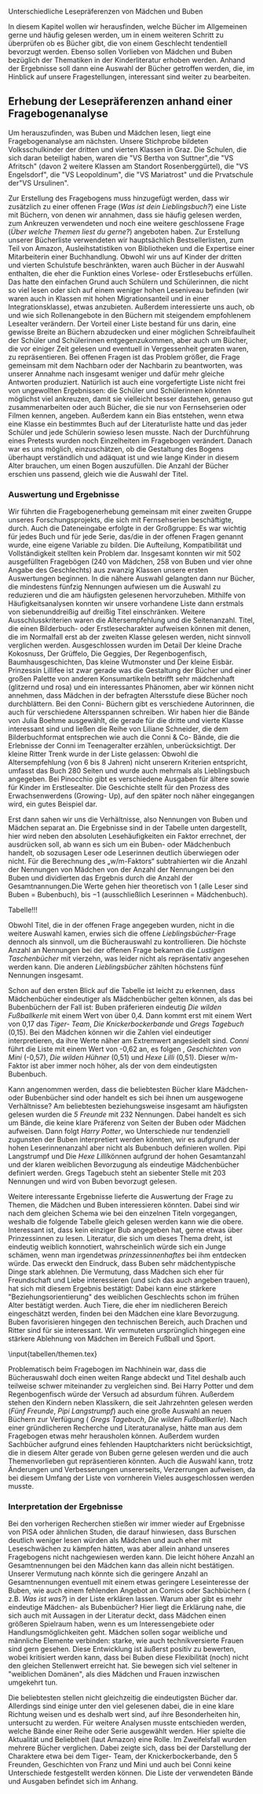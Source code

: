 Unterschiedliche Lesepräferenzen von Mädchen und Buben

In diesem Kapitel wollen wir herausfinden, welche Bücher im Allgemeinen gerne und häufig gelesen werden, um in einem weiteren Schritt zu überprüfen ob es Bücher gibt, die von einem Geschlecht tendentiell bevorzugt werden. Ebenso sollen Vorlieben von Mädchen und Buben bezüglich der Thematiken in der Kinderliteratur erhoben werden. Anhand der Ergebnisse soll dann eine Auswahl der Bücher getroffen werden, die, im Hinblick auf unsere Fragestellungen, interessant sind weiter zu bearbeiten.

## Erhebung der Lesepräferenzen anhand einer Fragebogenanalyse

Um herauszufinden, was Buben und Mädchen lesen, liegt eine Fragebogenanalyse am nächsten. Unsere Stichprobe bildeten Volksschulkinder der dritten und vierten Klassen in Graz. Die Schulen, die sich daran beteiligt haben, waren die "VS Bertha von Suttner",die  "VS Afritsch" (davon 2 weitere Klassen am Standort Rosenberggürtel), die "VS Engelsdorf", die "VS Leopoldinum", die "VS Mariatrost" und die Prvatschule der"VS Ursulinen". 

Zur Erstellung des Fragebogens muss hinzugefügt werden, dass wir zusätzlich zu einer offenen Frage (*Was ist dein Lieblingsbuch?*) eine Liste mit Büchern, von denen wir annahmen, dass sie häufig gelesen werden, zum Ankreuzen verwendeten und noch eine weitere geschlossene Frage (*Über welche Themen liest du gerne?*) angeboten haben. Zur Erstellung unserer Bücherliste verwendeten wir hauptsächlich Bestsellerlisten, zum Teil von Amazon, Ausleihstatistiken von Bibliotheken und die Expertise einer Mitarbeiterin einer Buchhandlung. Obwohl wir uns auf Kinder der dritten und vierten Schulstufe beschränkten, waren auch Bücher in der Auswahl enthalten, die eher die Funktion eines Vorlese- oder Erstlesebuchs erfüllen. Das hatte den einfachen Grund auch Schülern und Schülerinnen, die nicht so viel lesen oder sich auf einem weniger hohen Leseniveau befinden (wir waren auch in Klassen mit hohen Migrationsanteil und in einer Integrationsklasse), etwas anzubieten. Außerdem interessierte uns auch, ob und wie sich Rollenangebote in den Büchern mit steigendem empfohlenem Lesealter verändern. Der Vorteil einer Liste bestand für uns darin, eine gewisse Breite an Büchern abzudecken und einer möglichen Schreibfaulheit der Schüler und Schülerinnen entgegenzukommen, aber auch um Bücher, die vor einiger Zeit gelesen und eventuell in Vergessenheit geraten waren, zu repräsentieren. Bei offenen Fragen ist das Problem größer, die Frage gemeinsam mit dem Nachbarn oder der Nachbarin zu beantworten, was unserer Annahme nach insgesamt weniger und dafür mehr gleiche Antworten produziert. Natürlich ist auch eine vorgefertigte Liste nicht frei von ungewollten Ergebnissen: die Schüler und Schülerinnen könnten möglichst viel ankreuzen, damit sie vielleicht besser dastehen, genauso gut zusammenarbeiten oder auch Bücher, die sie nur von Fernsehserien oder Filmen kennen, angeben. Außerdem kann ein Bias entstehen, wenn etwa eine Klasse ein bestimmtes Buch auf der Literaturliste hatte und das jeder Schüler und jede Schülerin sowieso lesen musste.
Nach der Durchführung eines Pretests wurden noch Einzelheiten im Fragebogen verändert. Danach war es uns möglich, einzuschätzen, ob die Gestaltung des Bogens überhaupt verständlich und adäquat ist und wie lange Kinder in diesem Alter brauchen, um einen Bogen auszufüllen. Die Anzahl der Bücher erschien uns passend, gleich wie die Auswahl der Titel.

### Auswertung und Ergebnisse

Wir führten die Fragebogenerhebung gemeinsam mit einer zweiten Gruppe unseres Forschungsprojekts, die sich mit Fernsehserien beschäftigte, durch. Auch die Dateneingabe erfolgte in der Großgruppe: Es war wichtig für jedes Buch und für jede Serie, das/die in der offenen Fragen genannt wurde, eine eigene Variable zu bilden. Die Aufteilung, Kompatibilität und Vollständigkeit stellten kein Problem dar. Insgesamt konnten wir mit 502 ausgefüllten Fragebögen (240 von Mädchen, 258 von Buben und vier ohne Angabe des Geschlechts) aus zwanzig Klassen unsere ersten Auswertungen beginnen. 
In die nähere Auswahl gelangten dann nur Bücher, die mindestens fünfzig Nennungen aufwiesen um die Auswahl zu reduzieren und die am häufigsten gelesenen hervorzuheben. Mithilfe von Häufigkeitsanalysen konnten wir unsere vorhandene Liste dann erstmals von siebenunddreißig auf dreißig Titel einschränken. Weitere Ausschlusskriterien waren die Altersempfehlung und die Seitenanzahl. Titel, die einen Bilderbuch- oder Erstlesecharakter aufweisen können mit denen, die im Normalfall erst ab der zweiten Klasse gelesen werden, nicht sinnvoll verglichen werden. Ausgeschlossen wurden im Detail Der kleine Drache Kokosnuss, Der Grüffelo, Die Geggies, Der Regenbogenfisch, Baumhausgeschichten, Das kleine Wutmonster und Der kleine Eisbär. Prinzessin Lillifee ist zwar gerade was die Gestaltung der Bücher und einer großen Palette von anderen Konsumartikeln betrifft sehr mädchenhaft (glitzernd und rosa) und ein interessantes Phänomen, aber wir können nicht annehmen, dass Mädchen in der befragten Altersstufe diese Bücher noch durchblättern. Bei den Conni- Büchern gibt es verschiedene Autorinnen, die auch für verschiedene Altersspannen schreiben. Wir haben hier die Bände von Julia Boehme ausgewählt, die gerade für die dritte und vierte Klasse interessant sind und ließen die Reihe von Liliane Schneider, die dem Bilderbuchformat entsprechen wie auch die Conni & Co- Bände, die die Erlebnisse der Conni im Teenageralter erzählen, unberücksichtigt. Der kleine Ritter Trenk wurde in der Liste gelassen: Obwohl die Altersempfehlung (von 6 bis 8 Jahren) nicht unserern Kriterien entspricht, umfasst das Buch 280 Seiten und wurde auch mehrmals als Lieblingsbuch angegeben. Bei Pinocchio gibt es verschiedene Ausgaben für ältere sowie für Kinder im Erstlesealter. Die Geschichte stellt für den Prozess des Erwachsenwerdens (Growing- Up), auf den später noch näher eingegangen wird, ein gutes Beispiel dar.

Erst dann sahen wir uns die Verhältnisse, also Nennungen von Buben und Mädchen separat an. Die Ergebnisse sind in der Tabelle unten dargestellt, hier wird neben den absoluten Lesehäufigkeiten ein Faktor errechnet, der ausdrücken soll, ab wann es sich um ein Buben- oder Mädchenbuch handelt, ob sozusagen Leser ode Leserinnen deutlich überwiegen oder nicht. Für die Berechnung des „w/m-Faktors“ subtrahierten wir die Anzahl der Nennungen von Mädchen von der Anzahl der Nennungen bei den Buben und dividierten das Ergebnis durch die Anzahl der Gesamtnannungen.Die Werte gehen hier theoretisch von $1$ (alle Leser sind Buben = Bubenbuch), bis $-1$ (ausschließlich Leserinnen = Mädchenbuch). 


Tabelle!!!

Obwohl Titel, die in der offenen Frage angegeben wurden, nicht in die weitere Auswahl kamen, erwies sich die offene *Lieblingsbücher*-Frage dennoch als sinnvoll, um die Bücherauswahl zu kontrollieren. Die höchste Anzahl an Nennungen bei der offenen Frage bekamen die *Lustigen Taschenbücher* mit vierzehn, was leider  nicht als repräsentativ angesehen werden kann. Die anderen *Lieblingsbücher* zählten höchstens fünf Nennungen insgesamt. 

Schon auf den ersten Blick auf die Tabelle ist leicht zu erkennen, dass Mädchenbücher eindeutiger als Mädchenbücher gelten können, als das bei Bubenbüchern der Fall ist: Buben präferieren eindeutig *Die wilden Fußballkerle* mit einem Wert von über 0,4. Dann kommt erst mit einem Wert von 0,17 das *Tiger- Team*, *Die Knickerbockerbande* und *Gregs Tagebuch* (0,15).
Bei den Mädchen können wir die Zahlen viel eindeutiger interpretieren, da ihre Werte näher am Extremwert angesiedelt sind. *Conni* führt die Liste mit einem Wert von -0,62 an, es folgen , *Geschichten von Mini* (-0,57), *Die wilden Hühner* (0,51) und *Hexe Lilli* (0,51). Dieser w/m- Faktor ist aber immer noch höher, als der von dem eindeutigsten Bubenbuch. 

Kann angenommen werden, dass die beliebtesten Bücher klare Mädchen- oder Bubenbücher sind oder handelt es sich bei ihnen um ausgewogene Verhältnisse? Am beliebtesten beziehungsweise insgesamt am häufigsten gelesen wurden die *5 Freunde* mit 232 Nennungen. Dabei handelt es sich um Bände, die keine klare Präferenz von Seiten der Buben oder Mädchen aufweisen. Dann folgt *Harry Potter*, wo Unterschiede nur tendenziell zugunsten der Buben interpretiert werden könnten, wir es aufgrund der hohen Leserinnenanzahl aber nicht als Bubenbuch definieren wollen. Pipi Langstrumpf und Die *Hexe Lilli*können aufgrund der hohen Gesamtanzahl und der klaren weiblichen Bevorzugung als eindeutige Mädchenbücher definiert werden. Gregs Tagebuch steht an siebenter Stelle mit 203 Nennungen und wird von Buben bevorzugt gelesen.

Weitere interessante Ergebnisse lieferte die Auswertung der Frage zu Themen, die Mädchen und Buben interessieren könnten. Dabei sind wir nach dem gleichen Schema wie bei den einzelnen Titeln vorgegangen, weshalb die folgende Tabelle gleich gelesen werden kann wie die obere. Interessant ist, dass kein einziger Bub angegeben hat, gerne etwas über Prinzessinnen zu lesen. Literatur, die sich um dieses Thema dreht, ist eindeutig weiblich konnotiert, wahrscheinlich würde sich ein Junge schämen, wenn man irgendetwas *prinzessinnenhaftes* bei ihm entdecken würde. Das erweckt den Eindruck, dass Buben sehr mädchentypische Dinge stark ablehnen. Die Vermutung, dass Mädchen sich eher für Freundschaft und Liebe interessieren (und sich das auch angeben trauen), hat sich mit diesem Ergebnis bestätigt: Dabei kann eine stärkere "Beziehungsorientierung" des weiblichen Geschlechts schon im frühen Alter bestätigt werden. Auch Tiere, die eher im niedlicheren Bereich eingeschätzt werden, finden bei den Mädchen eine klare Bevorzugung. Buben favorisieren hingegen den technischen Bereich, auch Drachen und Ritter sind für sie interessant. Wir vermuteten ursprünglich hingegen eine stärkere Ablehnung von Mädchen im Bereich Fußball und Sport.

\input{tabellen/themen.tex}

Problematisch beim Fragebogen im Nachhinein war, dass die Bücherauswahl doch einen weiten Range abdeckt und Titel deshalb auch teilweise schwer miteinander zu vergleichen sind. Bei Harry Potter und dem Regenbogenfisch würde der Versuch ad absurdum führen. Außerdem stehen den Kindern neben Klassikern, die seit Jahrzehnten gelesen werden (*Fünf Freunde*, *Pipi Langstrumpf*) auch eine große Auswahl an neuen Büchern zur Verfügung ( *Gregs Tagebuch*, *Die wilden Fußballkerle*). Nach einer gründlicheren Recherche und Literaturanalyse, hätte man aus dem Fragebogen etwas mehr herausholen können. Außerdem wurden Sachbücher aufgrund eines fehlenden Hauptcharkters nicht berücksichtigt, die in diesem Alter gerade von Buben gerne gelesen werden und die auch Themenvorlieben gut repräsentieren könnten. Auch die Auswahl kann, trotz Änderungen und Verbesserungen unsererseits, Verzerrungen aufweisen, da bei diesem Umfang der Liste von vornherein Vieles ausgeschlossen werden musste.


### Interpretation der Ergebnisse


Bei den vorherigen Recherchen stießen wir immer wieder auf  Ergebnisse von PISA oder ähnlichen Studen, die darauf hinwiesen, dass Burschen deutlich weniger lesen würden als Mädchen und auch eher mit Leseschwächen zu kämpfen hätten, was aber allein anhand unseres Fragebogens nicht nachgewiesen werden kann. Die leicht höhere Anzahl an Gesamtnennungen bei den Mädchen kann das allein nicht bestätigen. Unserer Vermutung nach könnte sich die geringere Anzahl an Gesamtnennungen eventuell mit einem etwas geringere Leseinteresse der Buben, wie auch einem fehlenden Angebot an Comics oder Sachbüchern ( z.B. *Was ist was?*) in der Liste erklären lassen. 
Warum aber gibt es mehr eindeutige Mädchen- als Bubenbücher? Hier liegt die Erklärung nahe, die sich auch mit Aussagen in der Literatur deckt, dass Mädchen einen größeren Spielraum haben, wenn es um Interessengebiete oder Handlungsmöglichkeiten geht. Mädchen sollen sogar weibliche und männliche Elemente verbinden: starke, wie auch technikversierte Frauen sind gern gesehen. Diese Entwicklung ist äußerst positiv zu bewerten, wobei kritisiert werden kann, dass bei Buben diese Flexibilität (noch) nicht den gleichen Stellenwert erreicht hat. Sie bewegen sich viel seltener in "weiblichen Domänen", als dies Mädchen und Frauen inzwischen umgekehrt tun. 

Die beliebtesten stellen nicht gleichzeitig die eindeutigsten Bücher dar. Allerdings sind einige unter den viel gelesenen dabei, die in eine klare Richtung weisen und es deshalb wert sind, auf ihre Besonderheiten hin, untersucht zu werden. 
Für weitere Analysen musste entschieden werden, welche Bände einer Reihe oder Serie ausgewählt werden. Hier spielte die Aktualität und Beliebtheit (laut Amazon) eine Rolle. Im Zweifelsfall wurden mehrere Bücher verglichen. Dabei zeigte sich, dass bei der Darstellung der Charaktere etwa bei dem Tiger- Team, der Knickerbockerbande, den 5 Freunden,  Geschichten von Franz und Mini und auch bei Conni keine Unterschiede festgestellt werden können. Die Liste der verwendeten Bände und Ausgaben befindet sich im Anhang.

